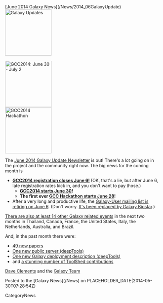 <div class='newsItemHeader'>[June 2014 Galaxy News](/News/2014_06GalaxyUpdate)</div>

<div class='right'>
<a href='/GalaxyUpdates/2014_06'><img src='/Images/Logos/GalaxyUpdate200.png' alt='Galaxy Updates' width=150 /></a><br /><br /> <a href='/GalaxyUpdates/2014_06#registration-closes-june-6'><img src='/Images/Logos/GCC2014LogoWide200.png' alt='GCC2014: June 30 - July 2' width="150" /></a><br />
<a href='/GalaxyUpdates/2014_05#galaxy-hackathon-at-gcc2014'><img src='/Images/Logos/GCC2014HackLogoSquare.png' alt='GCC2014 Hackathon' width="150" /></a> 
</div>

The [June 2014 Galaxy Update Newsletter](/GalaxyUpdates/2014_06) is out!  There's a lot going on in the project and the community right now.  The big news for the coming month is
 
* **[GCC2014 registration closes June 6!](/GalaxyUpdates/2014_06#gcc2014-june-30---july-2-baltimore)**
    (OK, that's a lie, but after June 6, late registration rates kick in, and you don't want to pay those.)
  * **[GCC2014 starts June 30](/GalaxyUpdates/2014_06#gcc2014-june-30---july-2-baltimore)!**
  * **The first ever [GCC Hackathon starts June 28](/GalaxyUpdates/2014_06#galaxy-hackathon-at-gcc2014)!**
* After a very long and productive life, the [Galaxy-User mailing list is retiring on June 6](/GalaxyUpdates/2014_06#galaxy-user-being-retired-june-6).  (Don't worry. [It's been replaced by Galaxy Biostar](/GalaxyUpdates/2014_06#galaxy-user-being-retired-june-6).)

[There are also at least 14 other Galaxy related events](/GalaxyUpdates/2014_06#other-events) in the next two months in Thailand, Canada, France, the United States, Italy, the Netherlands, Australia, and Brazil.

And, in the past month there were:

* [49 new papers](/GalaxyUpdates/2014_06#new-papers)
* [One new public server (deepTools)](/GalaxyUpdates/2014_06#new-public-servers)
* [One new Galaxy deployment description (deepTools)](/GalaxyUpdates/2014_06#galaxy-community-hubs)
* and [a stunning number of ToolShed contributions](/GalaxyUpdates/2014_06#toolshed-contributions)

[Dave Clements](/DaveClements) and the [Galaxy Team](/GalaxyTeam)

<div class='newsItemFooter'>Posted to the [Galaxy News](/News) on PLACEHOLDER_DATE(2014-05-30T07:28:54Z)</div>

CategoryNews
